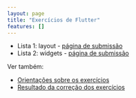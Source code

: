 ```yaml
---
layout: page
title: "Exercícios de Flutter"
features: []
---
```


- Lista 1: layout - [página de submissão](layout)
- Lista 2: widgets - [página de submissão](widgets)


Ver também: 

- [Orientações sobre os exercícios](https://docs.google.com/document/d/1uvJav_YruWZzYERr16hyBpeR3WctfFqIWBESKRk1cfQ/edit)
- [Resultado da correção dos exercícios](https://ezsubmission.app.ic.ufba.br/app/classrooms/12/submissions)
